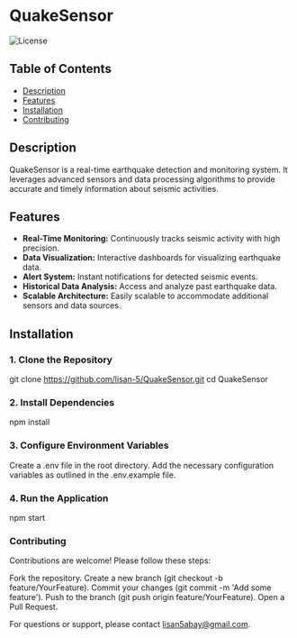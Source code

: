 # QuakeSensor

![License](https://img.shields.io/badge/License-MIT-blue.svg)

## Table of Contents

- [Description](#description)
- [Features](#features)
- [Installation](#installation)
- [Contributing](#contributing)

## Description

QuakeSensor is a real-time earthquake detection and monitoring system. It leverages advanced sensors and data processing algorithms to provide accurate and timely information about seismic activities.

## Features

- **Real-Time Monitoring:** Continuously tracks seismic activity with high precision.
- **Data Visualization:** Interactive dashboards for visualizing earthquake data.
- **Alert System:** Instant notifications for detected seismic events.
- **Historical Data Analysis:** Access and analyze past earthquake data.
- **Scalable Architecture:** Easily scalable to accommodate additional sensors and data sources.

## Installation

### 1. Clone the Repository

git clone https://github.com/lisan-5/QuakeSensor.git
cd QuakeSensor

### 2. Install Dependencies
npm install

### 3. Configure Environment Variables
Create a .env file in the root directory.
Add the necessary configuration variables as outlined in the .env.example file.

### 4. Run the Application
npm start

### Contributing
Contributions are welcome! Please follow these steps:

Fork the repository.
Create a new branch (git checkout -b feature/YourFeature).
Commit your changes (git commit -m 'Add some feature').
Push to the branch (git push origin feature/YourFeature).
Open a Pull Request.



For questions or support, please contact lisan5abay@gmail.com.

